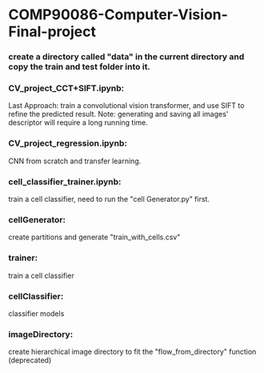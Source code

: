 # COMP90086-Computer-Vision-Final-project
### create a directory called "data" in the current directory and copy the train and test folder into it.


### CV_project_CCT+SIFT.ipynb:
Last Approach: train a convolutional vision transformer, and use SIFT to refine the predicted result. 
Note: generating and saving all images' descriptor will require a long running time.

### CV_project_regression.ipynb:
CNN from scratch and transfer learning.

### cell_classifier_trainer.ipynb:
train a cell classifier,
need to run the "cell Generator.py" first.

### cellGenerator: 
create partitions and generate "train_with_cells.csv"

### trainer: 
train a cell classifier

### cellClassifier: 
classifier models

### imageDirectory: 
create hierarchical image directory to fit the "flow_from_directory" function (deprecated)
